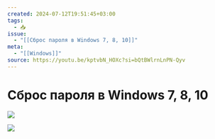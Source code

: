 ```yaml
---
created: 2024-07-12T19:51:45+03:00
tags:
  - 📥
issue:
  - "[[Сброс пароля в Windows 7, 8, 10]]"
meta:
  - "[[Windows]]"
source: https://youtu.be/kptvbN_HOXc?si=bQtBWlrnLnPN-Qyv
---
```


# Сброс пароля в Windows 7, 8, 10

![](https://youtu.be/kptvbN_HOXc?si=bQtBWlrnLnPN-Qyv)

![](https://youtu.be/bEtoUR4g3-0?si=49BAoc9W4dt29gky)